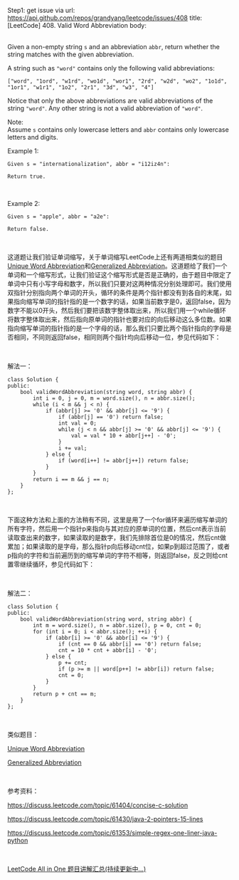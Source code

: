 Step1: get issue via url: https://api.github.com/repos/grandyang/leetcode/issues/408 
 title:[LeetCode] 408. Valid Word Abbreviation 
 body:  
  

Given a non-empty string `s` and an abbreviation `abbr`, return whether the string matches with the given abbreviation.

A string such as `"word"` contains only the following valid abbreviations:
    
    
    ["word", "1ord", "w1rd", "wo1d", "wor1", "2rd", "w2d", "wo2", "1o1d", "1or1", "w1r1", "1o2", "2r1", "3d", "w3", "4"]
    

Notice that only the above abbreviations are valid abbreviations of the string `"word"`. Any other string is not a valid abbreviation of `"word"`.

Note:  
Assume `s` contains only lowercase letters and `abbr` contains only lowercase letters and digits.

Example 1:
    
    
    Given s = "internationalization", abbr = "i12iz4n":
    
    Return true.
    

 

Example 2:
    
    
    Given s = "apple", abbr = "a2e":
    
    Return false.

 

这道题让我们验证单词缩写，关于单词缩写LeetCode上还有两道相类似的题目[Unique Word Abbreviation](http://www.cnblogs.com/grandyang/p/5220589.html)和[Generalized Abbreviation](http://www.cnblogs.com/grandyang/p/5261569.html)。这道题给了我们一个单词和一个缩写形式，让我们验证这个缩写形式是否是正确的，由于题目中限定了单词中只有小写字母和数字，所以我们只要对这两种情况分别处理即可。我们使用双指针分别指向两个单词的开头，循环的条件是两个指针都没有到各自的末尾，如果指向缩写单词的指针指的是一个数字的话，如果当前数字是0，返回false，因为数字不能以0开头，然后我们要把该数字整体取出来，所以我们用一个while循环将数字整体取出来，然后指向原单词的指针也要对应的向后移动这么多位数。如果指向缩写单词的指针指的是一个字母的话，那么我们只要比两个指针指向的字母是否相同，不同则返回false，相同则两个指针均向后移动一位，参见代码如下：

 

解法一：
    
    
    class Solution {
    public:
        bool validWordAbbreviation(string word, string abbr) {
            int i = 0, j = 0, m = word.size(), n = abbr.size();
            while (i < m && j < n) {
                if (abbr[j] >= '0' && abbr[j] <= '9') {
                    if (abbr[j] == '0') return false;
                    int val = 0;
                    while (j < n && abbr[j] >= '0' && abbr[j] <= '9') {
                        val = val * 10 + abbr[j++] - '0';
                    }
                    i += val;
                } else {
                    if (word[i++] != abbr[j++]) return false;
                }
            }
            return i == m && j == n;
        }
    };

 

下面这种方法和上面的方法稍有不同，这里是用了一个for循环来遍历缩写单词的所有字符，然后用一个指针p来指向与其对应的原单词的位置，然后cnt表示当前读取查出来的数字，如果读取的是数字，我们先排除首位是0的情况，然后cnt做累加；如果读取的是字母，那么指针p向后移动cnt位，如果p到超过范围了，或者p指向的字符和当前遍历到的缩写单词的字符不相等，则返回false，反之则给cnt置零继续循环，参见代码如下：

 

解法二：
    
    
    class Solution {
    public:
        bool validWordAbbreviation(string word, string abbr) {
            int m = word.size(), n = abbr.size(), p = 0, cnt = 0;
            for (int i = 0; i < abbr.size(); ++i) {
                if (abbr[i] >= '0' && abbr[i] <= '9') {
                    if (cnt == 0 && abbr[i] == '0') return false;
                    cnt = 10 * cnt + abbr[i] - '0';
                } else {
                    p += cnt;
                    if (p >= m || word[p++] != abbr[i]) return false;
                    cnt = 0;
                }
            }
            return p + cnt == m;
        }
    };

 

类似题目：

[Unique Word Abbreviation](http://www.cnblogs.com/grandyang/p/5220589.html)

[Generalized Abbreviation](http://www.cnblogs.com/grandyang/p/5261569.html)

 

参考资料：

<https://discuss.leetcode.com/topic/61404/concise-c-solution>

<https://discuss.leetcode.com/topic/61430/java-2-pointers-15-lines>

<https://discuss.leetcode.com/topic/61353/simple-regex-one-liner-java-python>

 

[LeetCode All in One 题目讲解汇总(持续更新中...)](http://www.cnblogs.com/grandyang/p/4606334.html)
